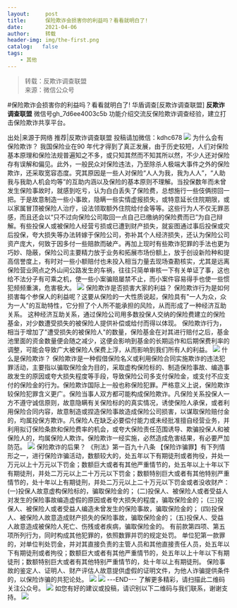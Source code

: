 ```yaml
---
layout:     post
title:      保险欺诈会损害你的利益吗？看看就明白了!
date:       2021-04-06
author:     转载
header-img: img/the-first.png
catalog:   false
tags:
    - 其他
---
```


<blockquote><p>转载：反欺诈调查联盟<br>
来源：微信公众号</p></blockquote>

#保险欺诈会损害你的利益吗？看看就明白了!
华盾调查[反欺诈调查联盟]
**反欺诈调查联盟**
微信号gh_7d6ee4003c5b
功能介绍交流反保险欺诈调查经验，建立打击保险欺诈共享平台。

出处|来源于网络
推荐|反欺诈调查联盟
投稿请加微信：kdhc678
![]({{site.baseurl}}/postimg/L6usUGPiatBThjb2l9CE1XFs2QaicBj3pfMlV7U4BajMk6PvZtE22eeLEEY1zuAAUtVa1jAibL3xnmXDJRbtq3Nkg.jpeg)
为什么会有保险欺诈？
我国保险业在90
年代才得到了真正发展，由于历史较短，人们对保险基本原理和保险法规普遍知之不多，或只知其然而不知其所以然，不少人还对保险存有误解和偏见。此外，一般民众对保险违法，乃至除杀人极端大事件之外的保险欺诈，还采取宽容态度。究其原因是一些人对保险“人人为我，我为人人”，“人助我与我助人机会均等”的互助内涵以及保险的基本原则不理解。当投保数年而未曾发生保险事故时，就感到吃亏，认为白白丢失了保险费，总想施行一些伎俩捞回一把。于是故意制造一些小事故，隐瞒一些实情虚报损失，或特意延长住院期限，或以家属冒顶被保险人治疗，设法领取额外住院给付金等等。这些行为人不仅无罪恶感，而且还会以“只不过向保险公司取回一点自己已缴纳的保险费而已”为自己辩解。有些投保人或被保险人经营亏损或已遭到财产损失，就妄图通过事后投保或灾后投保，夸大损失等办法转嫁于保险公司，弥补其个人经济损失，还认为保险公司资产庞大，何致于因多付一些赔款而破产。再加上现时有些欺诈犯罪的手法也更为巧妙、隐蔽，保险公司主要精力放于业务和拓展市场份额上，放于创设新险种和提高信誉度上，有时对一些小额赔付也未投入相当力量去现场查勘核实，尤其是远离保险营业网点之外山间公路发生的车祸，往往只简单审核一下有关单证了事，这也给不法分子有可乘之机，使一些小案骗赔屡禁不止，而小案件容易得手也使一些惯犯频频重演，危害极大。
![]({{site.baseurl}}/postimg/L6usUGPiatBThjb2l9CE1XFs2QaicBj3pfSTKRN32mKwh0dsjc5rjqD6kMiakuMoHD3boVPdnGQ89x8fNiawLkFJ6w.jpeg)
保险欺诈是否损害大家的利益？
保险欺诈行为是如何损害每个参保人的利益呢？这要从保险的一大性质说起，保险具有"一人为众，众为一人"的互助特性，它分担了个人所不能承担的风险，从而形成了一种经济互助关系。
这种经济互助关系，通过保险公司用多数投保人交纳的保险费建立的保险基金，对少数遭受损失的被保险人提供补偿或给付而得以体现。
保险欺诈行为，相当于增加了"遭受损失的被保险人"的数量，保险基金在对其进行赔付之后，基金池里面的资金数量便会随之减少，这便会影响到基金的长期运作和后期保费利率的调整，可能会导致广大被保险人保费上浮，从而影响到我们所有人的利益。
![]({{site.baseurl}}/postimg/L6usUGPiatBThjb2l9CE1XFs2QaicBj3pfPMRS3zdwDC9YmucnwXtCe1RHnwIsXU8KLOLhTc6lGr0ibf24ctfRPUQ.jpeg)
什么是保险欺诈？
保险欺诈是一种假借保险名义或利用保险合同实施欺诈的违法犯罪活动，主要指以骗取保险金为目的，采取虚构保险标的、制造保险事故、编造事故发生的原因或夸大损失程度等手段，导致保险公司多支付保险金，或支付不应支付的保险金的行为。保险欺诈国际上一般也称保险犯罪。严格意义上说，保险欺诈较保险犯罪含义更广。保险当事人双方都可能构成保险欺诈。凡保险关系投保人一方不遵守诚信原则，故意隐瞒有关保险标的的真实情况，诱使保险人承保，或者利用保险合同内容，故意制造或捏造保险事故造成保险公司损害，以谋取保险赔付金的，均属投保方欺诈。凡保险人在缺乏必要偿付能力或未经批准擅自经营业务，并利用拟订保险条款和保险费率的机会，或夸大保险责任范围诱导、欺骗投保人和被保险人的，均属保险人欺诈。保险欺诈一经实施，必然造成危害结果，有必要严加防范。
![]({{site.baseurl}}/postimg/L6usUGPiatBThjb2l9CE1XFs2QaicBj3pfRUePMXK0IAsjdVatwP971XFwyKtWmwiawV4WMY8472cNAUVyeGEqAdQ.jpeg)
保险欺诈的后果？
《刑法》第一百九十八条
【保险诈骗罪】有下列情形之一，进行保险诈骗活动，数额较大的，处五年以下有期徒刑或者拘役，并处一万元以上十万元以下罚金；数额巨大或者有其他严重情节的，处五年以上十年以下有期徒刑，并处二万元以上二十万元以下罚金；数额特别巨大或者有其他特别严重情节的，处十年以上有期徒刑，并处二万元以上二十万元以下罚金或者没收财产：
(一)投保人故意虚构保险标的，骗取保险金的；
(二)投保人、被保险人或者受益人对发生的保险事故编造虚假的原因或者夸大损失的程度，骗取保险金的；
(三)投保人、被保险人或者受益人编造未曾发生的保险事故，骗取保险金的；
(四)投保人、被保险人故意造成财产损失的保险事故，骗取保险金的；
(五)投保人、受益人故意造成被保险人死亡、伤残或者疾病，骗取保险金的。
有前款第四项、第五项所列行为，同时构成其他犯罪的，依照数罪并罚的规定处罚。
单位犯第一款罪的，对单位判处罚金，并对其直接负责的主管人员和其他直接责任人员，处五年以下有期徒刑或者拘役；数额巨大或者有其他严重情节的，处五年以上十年以下有期徒刑；数额特别巨大或者有其他特别严重情节的，处十年以上有期徒刑。
保险事故的鉴定人、证明人、财产评估人故意提供虚假的证明文件，为他人诈骗提供条件的，以保险诈骗的共犯论处。
![]({{site.baseurl}}/postimg/L6usUGPiatBSs5Yxdp5NU9dpdqWanE7Mq7XpTo0mwlia1gia9NNFGTRYKdpVvrK2KgpAPictg52F8U9sicXI1jQ1dzA.jpeg)
![]({{site.baseurl}}/postimg/L6usUGPiatBRHiaTnBLKdskSP3wYDcZtJf2f60h3UdpFM6GSwK7CCH2tbN5oylMEt626eF9adsGd1vhInpcsALqA.png)
\---END---
了解更多精彩，请扫描此二维码关注公众号。
![]({{site.baseurl}}/postimg/L6usUGPiatBSs5Yxdp5NU9dpdqWanE7MqCqBlT3XLvPJX3Gf5uyzzsibZ3VPBdLY8ianrrF0435iblVibnnsnhQtsrA.png)
如您有好的建议或投稿，请识别以下二维码与我们联系，谢谢支持。
![]({{site.baseurl}}/postimg/L6usUGPiatBThjb2l9CE1XFs2QaicBj3pfnibvSibuBID2X4x6zEyvcMLWgTj74RdpicAib04Bn1Dianb55sZt1kpfvyA.jpeg)

